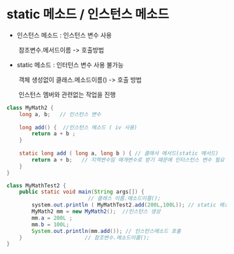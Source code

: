 # static 메소드 / 인스턴스 메소드



- 인스턴스 메소드 : 인스턴스 변수 사용 

  ​						  참조변수.메서드이름 -> 호출방법

  

- static 메소드 :  인터턴스 변수 사용 불가능

  ​						   객체 생성없이 클래스.메소드이름() -> 호출 방법

  ​							인스턴스 멤버와 관련없는 작업을 진행

```java
class MyMath2 {
	long a, b;   // 인스턴스 변수
	
	long add() {  //인스턴스 메소드 ( iv 사용)
        return a + b ;
    }
    
    static long add ( long a, long b ) { // 클래서 메서드(static 메서드)
        return a + b;   // 지역변수임 매개변수로 받기 때문에 인터스턴스 변수 필요 X
    }
}

class MyMathTest2 {
	public static void main(String args[]) {
						  // 클래스 이름.메소드이름();
        system.out.println ( MyMathTest2.add(200L,100L)); // static 메소드 호출
        MyMath2 mm = new MyMath2();  //인스턴스 생성
        mm.a = 200L ;
        mm.b = 100L;
        System.out.println(mm.add()); // 인스턴스메소드 호출 
	}                    // 참조변수.메소드이름();
}
```

